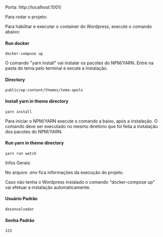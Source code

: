 Porta: http://localhost:1001/

Para rodar o projeto:

Para habilitar e executar o container do Wordpress, execute o comando abaixo:
#### Run docker
```
docker-compose up
```
O comando "yarn install" vai instalar os pacotes do NPM/YARN.
Entre na pasta do tema pelo terminal e excute a instalação.

#### Directory
```
public/wp-content/themes/tema-apolo
```

#### Install yarn in theme directory
```
yarn install
```
Para iniciar o NPM/YARN execute o comando a baixo, após a instalação.
O comando deve ser executado no mesmo diretório que foi feita a instalação dos pacotes do NPM/YARN.
#### Run yarn in theme directory
```
yarn run watch
```
Infos Gerais:

No arquivo .env fica informações da execução do projeto. 

Caso não tenha o Wordpress instalado o comando "docker-compose up" vai efetuar a instalação automaticamente.

#### Usuário Padrão
```
desenvolvedor
```

#### Senha Padrão
```
123
```



